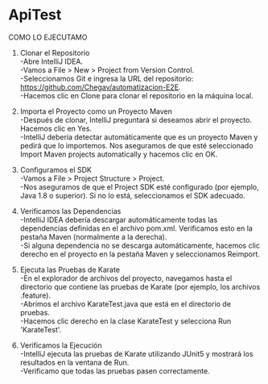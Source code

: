 # ApiTest  

COMO LO EJECUTAMO  
1. Clonar el Repositorio  
-Abre IntelliJ IDEA.  
-Vamos a File > New > Project from Version Control.  
-Seleccionamos Git e ingresa la URL del repositorio: https://github.com/Chegav/automatizacion-E2E.  
-Hacemos clic en Clone para clonar el repositorio en la máquina local.  

2. Importa el Proyecto como un Proyecto Maven  
-Después de clonar, IntelliJ preguntará si deseamos abrir el proyecto. Hacemos clic en Yes.  
-IntelliJ debería detectar automáticamente que es un proyecto Maven y pedirá que lo importemos. Nos aseguramos de que esté seleccionado Import Maven projects automatically y hacemos clic en OK.  

3. Configuramos el SDK  
-Vamos a File > Project Structure > Project.  
-Nos aseguramos de que el Project SDK esté configurado (por ejemplo, Java 1.8 o superior). Si no lo está, seleccionamos el SDK adecuado.  

4. Verificamos las Dependencias  
-IntelliJ IDEA debería descargar automáticamente todas las dependencias definidas en el archivo pom.xml. Verificamos esto en la pestaña Maven (normalmente a la derecha).  
-Si alguna dependencia no se descarga automáticamente, hacemos clic derecho en el proyecto en la pestaña Maven y seleccionamos Reimport.  

5. Ejecuta las Pruebas de Karate  
-En el explorador de archivos del proyecto, navegamos hasta el directorio que contiene las pruebas de Karate (por ejemplo, los archivos .feature).  
-Abrimos el archivo KarateTest.java que está en el directorio de pruebas.  
-Hacemos clic derecho en la clase KarateTest y selecciona Run 'KarateTest'.  

6. Verificamos la Ejecución  
-IntelliJ ejecuta las pruebas de Karate utilizando JUnit5 y mostrará los resultados en la ventana de Run.  
-Verificamo que todas las pruebas pasen correctamente.  
